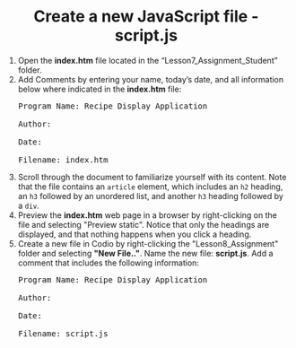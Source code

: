 <center><h1>Create a new JavaScript file - <b>script.js</b></h1></center>

<ol>
<li>Open the <b>index.htm</b> file located in the “Lesson7_Assignment_Student” folder.

<li>Add Comments by entering your name, today’s date, and all information below where indicated in the <b>index.htm</b> file:<br>
<pre>
Program Name: Recipe Display Application <br>
Author: <br>
Date: <br>
Filename: index.htm
</pre>
</li>

<li>
Scroll through the document to familiarize yourself with its content. Note that the file contains an <code>article</code> element, which includes an <code>h2</code> heading, an <code>h3</code> followed by an unordered list, and another <code>h3</code> heading followed by a <code>div</code>.
</li>

<li>Preview the <b>index.htm</b> web page in a browser by right-clicking on the file and selecting "Preview static".  Notice that only the headings are displayed, and that nothing happens when you click a heading.                       
</li>
<li>
Create a new file in Codio by right-clicking the "Lesson8_Assignment" folder and selecting <b>"New File.."</b>.  Name the new file:  <b>script.js</b>.  Add a comment that includes the following information:
<pre>
Program Name: Recipe Display Application <br>
Author: <br>
Date: <br>
Filename: script.js
</pre>
</li>
</ol>